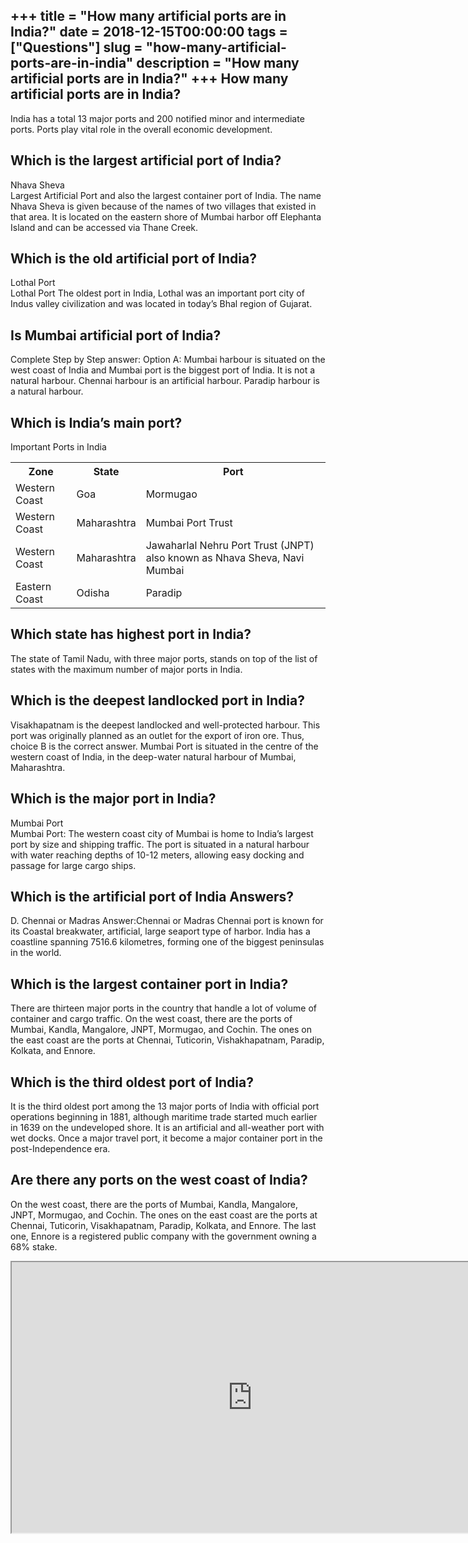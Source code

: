 +++
title = "How many artificial ports are in India?"
date = 2018-12-15T00:00:00
tags = ["Questions"]
slug = "how-many-artificial-ports-are-in-india"
description = "How many artificial ports are in India?"
+++
How many artificial ports are in India?
---------------------------------------

India has a total 13 major ports and 200 notified minor and intermediate ports. Ports play vital role in the overall economic development.

Which is the largest artificial port of India?
----------------------------------------------

Nhava Sheva  
Largest Artificial Port and also the largest container port of India. The name Nhava Sheva is given because of the names of two villages that existed in that area. It is located on the eastern shore of Mumbai harbor off Elephanta Island and can be accessed via Thane Creek.

Which is the old artificial port of India?
------------------------------------------

Lothal Port  
Lothal Port The oldest port in India, Lothal was an important port city of Indus valley civilization and was located in today’s Bhal region of Gujarat.

Is Mumbai artificial port of India?
-----------------------------------

Complete Step by Step answer: Option A: Mumbai harbour is situated on the west coast of India and Mumbai port is the biggest port of India. It is not a natural harbour. Chennai harbour is an artificial harbour. Paradip harbour is a natural harbour.

Which is India’s main port?
---------------------------

Important Ports in India

<table><tr><th>Zone</th><th>State</th><th>Port</th></tr><tr><td>Western Coast</td><td>Goa</td><td>Mormugao</td></tr><tr><td>Western Coast</td><td>Maharashtra</td><td>Mumbai Port Trust</td></tr><tr><td>Western Coast</td><td>Maharashtra</td><td>Jawaharlal Nehru Port Trust (JNPT) also known as Nhava Sheva, Navi Mumbai</td></tr><tr><td>Eastern Coast</td><td>Odisha</td><td>Paradip</td></tr></table>

Which state has highest port in India?
--------------------------------------

The state of Tamil Nadu, with three major ports, stands on top of the list of states with the maximum number of major ports in India.

Which is the deepest landlocked port in India?
----------------------------------------------

Visakhapatnam is the deepest landlocked and well-protected harbour. This port was originally planned as an outlet for the export of iron ore. Thus, choice B is the correct answer. Mumbai Port is situated in the centre of the western coast of India, in the deep-water natural harbour of Mumbai, Maharashtra.

Which is the major port in India?
---------------------------------

Mumbai Port  
Mumbai Port: The western coast city of Mumbai is home to India’s largest port by size and shipping traffic. The port is situated in a natural harbour with water reaching depths of 10-12 meters, allowing easy docking and passage for large cargo ships.

Which is the artificial port of India Answers?
----------------------------------------------

D. Chennai or Madras Answer:Chennai or Madras Chennai port is known for its Coastal breakwater, artificial, large seaport type of harbor. India has a coastline spanning 7516.6 kilometres, forming one of the biggest peninsulas in the world.

Which is the largest container port in India?
---------------------------------------------

There are thirteen major ports in the country that handle a lot of volume of container and cargo traffic. On the west coast, there are the ports of Mumbai, Kandla, Mangalore, JNPT, Mormugao, and Cochin. The ones on the east coast are the ports at Chennai, Tuticorin, Vishakhapatnam, Paradip, Kolkata, and Ennore.

Which is the third oldest port of India?
----------------------------------------

It is the third oldest port among the 13 major ports of India with official port operations beginning in 1881, although maritime trade started much earlier in 1639 on the undeveloped shore. It is an artificial and all-weather port with wet docks. Once a major travel port, it become a major container port in the post-Independence era.

Are there any ports on the west coast of India?
-----------------------------------------------

On the west coast, there are the ports of Mumbai, Kandla, Mangalore, JNPT, Mormugao, and Cochin. The ones on the east coast are the ports at Chennai, Tuticorin, Visakhapatnam, Paradip, Kolkata, and Ennore. The last one, Ennore is a registered public company with the government owning a 68% stake.

<iframe allow="accelerometer; autoplay; clipboard-write; encrypted-media; gyroscope; picture-in-picture" allowfullscreen="" class="__youtube_prefs__  epyt-is-override  no-lazyload" data-no-lazy="1" data-origheight="433" data-origwidth="770" data-skipgform_ajax_framebjll="" height="433" id="_ytid_90196" loading="lazy" src="https://www.youtube.com/embed/dO_5W9-Zjjk?enablejsapi=1&autoplay=0&cc_load_policy=0&cc_lang_pref=&iv_load_policy=1&loop=0&modestbranding=0&rel=1&fs=1&playsinline=0&autohide=2&theme=dark&color=red&controls=1&" title="YouTube player" width="770"></iframe>